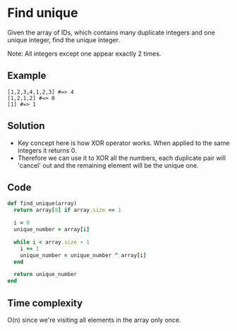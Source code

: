 # Find unique
Given the array of IDs, which contains many duplicate integers and one unique integer,
find the unique integer.

Note: All integers except one appear exactly 2 times.

## Example
```
[1,2,3,4,1,2,3] #=> 4
[1,2,1,2] #=> 0
[1] #=> 1
```

## Solution
- Key concept here is how XOR operator works. When applied to the same integers it returns 0.
- Therefore we can use it to XOR all the numbers, each duplicate pair will 'cancel'  out and the remaining element will be the unique one.

## Code
```ruby
def find_unique(array)
  return array[0] if array.size == 1

  i = 0
  unique_number = array[i]

  while i < array.size - 1
    i += 1
    unique_number = unique_number ^ array[i]
  end

  return unique_number
end
```

## Time complexity
O(n) since we're visiting all elements in the array only once.

